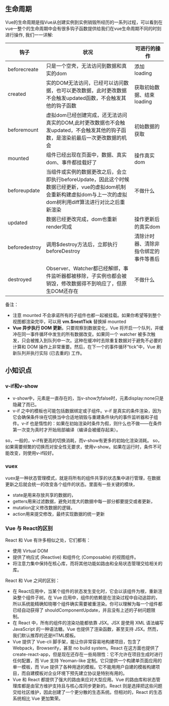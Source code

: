 

## 生命周期

Vue的生命周期是指Vue从创建实例到实例销毁所经历的一系列过程，可以看到在vue一整个的生命周期中会有很多钩子函数提供给我们在vue生命周期不同的时刻进行操作, 我们一一详解:

| 钩子 | 状况 | 可进行的操作 | 
| ------ | ------ | ------ |
| beforecreate | 只是一个空壳，无法访问到数据和真实的dom | 添加loading |
| created | 实的DOM无法访问，已经可以访问数据，也可以更改数据，此时更改数据不会触发updated函数，不会触发其他的钩子函数 | 获取初始数据、结束loading |
| beforemount | 虚拟dom已经创建完成，还无法访问真实的DOM,此时更改数据也不会触发updated，不会触发其他的钩子函数，是渲染前最后一次更改数据的机会 | 初始数据的获取 |
| mounted | 组件已经出现在页面中，数据、真实dom、事件都挂载好了 | 操作真实dom |
| beforeupdate | 当组件或实例的数据更改之后，会立即执行beforeUpdate，因此这个时候数据已经更新，vue的虚拟dom机制会重新构建虚拟dom与上一次的虚拟dom树利用diff算法进行对比之后重新渲染 | 不做什么 |
| updated | 数据已经更改完成，dom也重新render完成 | 操作更新后的真实dom |
| beforedestroy | 调用$destroy方法后，立即执行beforeDestroy | 清除计时器、清除非指令绑定的事件等善后 |
| destroyed | Observer、Watcher都已经解绑，事件监听器都被移除，子实例也都会被销毁，修改数据得不到响应了，但原生DOM还存在 | 不做什么 |

备注：
* 注意 mounted 不会承诺所有的子组件也都一起被挂载。如果你希望等到整个视图都渲染完毕，可以用 **vm.$nextTick** 替换掉 mounted
* **Vue 异步执行 DOM 更新**。只要观察到数据变化，Vue 将开启一个队列，并缓冲在同一事件循环中发生的所有数据改变。如果同一个 watcher 被多次触发，只会被推入到队列中一次。这种在缓冲时去除重复数据对于避免不必要的计算和 DOM 操作上非常重要。然后，在下一个的事件循环“tick”中，Vue 刷新队列并执行实际 (已去重的) 工作。

## 小知识点

### v-if和v-show
* v-show中，元素是一直存在的，当v-show为false时，元素display:none只是隐藏了而已。
*  v-if 之中的模板也可能包括数据绑定或子组件。v-if 是真实的条件渲染，因为它会确保条件块在切换当中合适地销毁与重建条件块内的事件监听器和子组件。v-if 也是惰性的：如果在初始渲染时条件为假，则什么也不做——在条件第一次变为真时才开始局部编译（编译会被缓存起来）。

so，一般的，v-if有更高的切换消耗，而v-show有更多的初始化渲染消耗。
so，如果需要频繁的切换而对安全性无要求，使用v-show。如果在运行时，条件不可能改变，则使用v-if较好。

### vuex
vuex是一种状态管理模式，就是将所有的组件共享的状态集中进行管理，在数据更新之后就会统一的改变各个组件的状态。里面有一些关键的模块，
* state是用来存放共享的数据的，
* getters用来过滤数据，避免对庞大的数据中每一部分都要提交或者更新，
* mutation定义修改数据的逻辑，
* action用来提交修改，最终实现数据的统一更新

### Vue 与 React的区别

React 和 Vue 有许多相似之处，它们都有：

* 使用 Virtual DOM
* 提供了响应式 (Reactive) 和组件化 (Composable) 的视图组件。
* 将注意力集中保持在核心库，而将其他功能如路由和全局状态管理交给相关的库。

React 和 Vue 之间的区别：

* 在 React应用中，当某个组件的状态发生变化时，它会以该组件为根，重新渲染整个组件子树。在 Vue 应用中，组件的依赖是在渲染过程中自动追踪的，所以系统能精确知晓哪个组件确实需要被重渲染。你可以理解为每一个组件都已经自动获得了 shouldComponentUpdate，并且没有上述的子树问题限制。
* 在 React 中，所有的组件的渲染功能都依靠 JSX。JSX 是使用 XML 语法编写JavaScript 的一种语法糖。Vue 也提供了渲染函数，甚至支持 JSX。然而，我们默认推荐的还是HTML模板。
* Vue 提供了 Vue-cli 脚手架，能让你非常容易地构建项目，包含了 Webpack，Browserify，甚至 no build system。React 在这方面也提供了 create-react-app，但是现在还存在一些局限性：它不允许在项目生成时进行任何配置，而 Vue 支持 Yeoman-like 定制。它只提供一个构建单页面应用的单一模板，而 Vue 提供了各种用途的模板。它不能用用户自建的模板构建项目，而自建模板对企业环境下预先建立协议是特别有用的。
* Vue 和 React 都提供了强大的路由来应对大型应用。Vue 的路由库和状态管理库都是由官方维护支持且与核心库同步更新的。React 则是选择把这些问题交给社区维护，因此创建了一个更分散的生态系统。但相对的，React 的生态系统相比 Vue 更加繁荣。